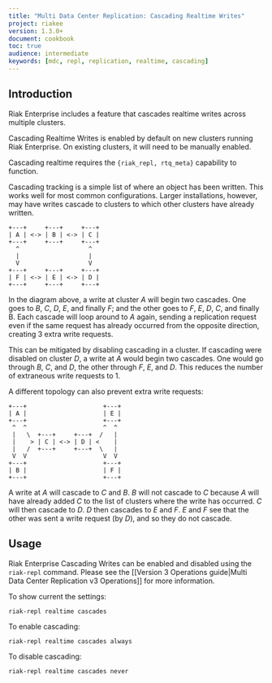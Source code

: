 ```yaml
---
title: "Multi Data Center Replication: Cascading Realtime Writes"
project: riakee
version: 1.3.0+
document: cookbook
toc: true
audience: intermediate
keywords: [mdc, repl, replication, realtime, cascading]
---
```


## Introduction

Riak Enterprise includes a feature that cascades realtime writes across multiple clusters.

Cascading Realtime Writes is enabled by default on new clusters running Riak Enterprise. On existing clusters, it will need to be manually enabled.

Cascading realtime requires the `{riak_repl, rtq_meta}` capability to function.

<div class="note">
Cascading tracking is a simple list of where an object has been written. This works well for most common configurations. Larger installations, however, may have writes cascade to clusters to which other clusters have already written.
</div>


```
+---+     +---+     +---+
| A | <-> | B | <-> | C |
+---+     +---+     +---+
  ^                   ^
  |                   |
  V                   V
+---+     +---+     +---+
| F | <-> | E | <-> | D |
+---+     +---+     +---+
```

In the diagram above, a write at cluster _A_ will begin two cascades. One goes to _B_, _C_, _D_, _E_, and finally _F_; and the other goes to _F_, _E_, _D_, _C_, and finally B. Each cascade will loop around to _A_ again, sending a replication request even if the same request has already occurred from the opposite direction, creating 3 extra write requests.

This can be mitigated by disabling cascading in a cluster. If cascading were disabled on cluster _D_, a write at _A_ would begin two cascades. One would go through _B_, _C_, and _D_, the other through _F_, _E_, and _D_. This reduces the number of extraneous write requests to 1.

A different topology can also prevent extra write requests:

```
+---+                     +---+
| A |                     | E |
+---+                     +---+
 ^  ^                     ^  ^
 |   \  +---+     +---+  /   |
 |    > | C | <-> | D | <    |
 |   /  +---+     +---+  \   |
 V  V                     V  V
+---+                     +---+
| B |                     | F |
+---+                     +---+
```

A write at _A_ will cascade to _C_ and _B_. _B_ will not cascade to _C_ because _A_ will have already added _C_ to the list of clusters where the write has occurred. _C_ will then cascade to _D_. _D_ then cascades to _E_ and _F_. _E_ and _F_ see that the other was sent a write request (by _D_), and so they do not cascade.

## Usage

Riak Enterprise Cascading Writes can be enabled and disabled using the `riak-repl` command. Please see the [[Version 3 Operations guide|Multi Data Center Replication v3 Operations]] for more information.

To show current the settings:

`riak-repl realtime cascades`

To enable cascading:

`riak-repl realtime cascades always`

To disable cascading:

`riak-repl realtime cascades never`

